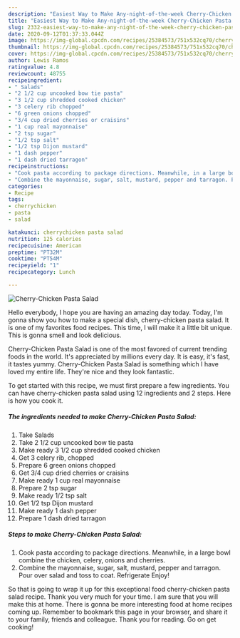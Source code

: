 ```yaml
---
description: "Easiest Way to Make Any-night-of-the-week Cherry-Chicken Pasta Salad"
title: "Easiest Way to Make Any-night-of-the-week Cherry-Chicken Pasta Salad"
slug: 2332-easiest-way-to-make-any-night-of-the-week-cherry-chicken-pasta-salad
date: 2020-09-12T01:37:33.044Z
image: https://img-global.cpcdn.com/recipes/25384573/751x532cq70/cherry-chicken-pasta-salad-recipe-main-photo.jpg
thumbnail: https://img-global.cpcdn.com/recipes/25384573/751x532cq70/cherry-chicken-pasta-salad-recipe-main-photo.jpg
cover: https://img-global.cpcdn.com/recipes/25384573/751x532cq70/cherry-chicken-pasta-salad-recipe-main-photo.jpg
author: Lewis Ramos
ratingvalue: 4.8
reviewcount: 48755
recipeingredient:
- " Salads"
- "2 1/2 cup uncooked bow tie pasta"
- "3 1/2 cup shredded cooked chicken"
- "3 celery rib chopped"
- "6 green onions chopped"
- "3/4 cup dried cherries or craisins"
- "1 cup real mayonnaise"
- "2 tsp sugar"
- "1/2 tsp salt"
- "1/2 tsp Dijon mustard"
- "1 dash pepper"
- "1 dash dried tarragon"
recipeinstructions:
- "Cook pasta according to package directions. Meanwhile, in a large bowl combine the chicken, celery, onions and cherries."
- "Combine the mayonnaise, sugar, salt, mustard, pepper and tarragon. Pour over salad and toss to coat. Refrigerate Enjoy!"
categories:
- Recipe
tags:
- cherrychicken
- pasta
- salad

katakunci: cherrychicken pasta salad 
nutrition: 125 calories
recipecuisine: American
preptime: "PT32M"
cooktime: "PT54M"
recipeyield: "1"
recipecategory: Lunch

---
```



![Cherry-Chicken Pasta Salad](https://img-global.cpcdn.com/recipes/25384573/751x532cq70/cherry-chicken-pasta-salad-recipe-main-photo.jpg)

Hello everybody, I hope you are having an amazing day today. Today, I'm gonna show you how to make a special dish, cherry-chicken pasta salad. It is one of my favorites food recipes. This time, I will make it a little bit unique. This is gonna smell and look delicious.

Cherry-Chicken Pasta Salad is one of the most favored of current trending foods in the world. It's appreciated by millions every day. It is easy, it's fast, it tastes yummy. Cherry-Chicken Pasta Salad is something which I have loved my entire life. They're nice and they look fantastic.




To get started with this recipe, we must first prepare a few ingredients. You can have cherry-chicken pasta salad using 12 ingredients and 2 steps. Here is how you cook it.

<!--inarticleads1-->

##### The ingredients needed to make Cherry-Chicken Pasta Salad:

1. Take  Salads
1. Take 2 1/2 cup uncooked bow tie pasta
1. Make ready 3 1/2 cup shredded cooked chicken
1. Get 3 celery rib, chopped
1. Prepare 6 green onions chopped
1. Get 3/4 cup dried cherries or craisins
1. Make ready 1 cup real mayonnaise
1. Prepare 2 tsp sugar
1. Make ready 1/2 tsp salt
1. Get 1/2 tsp Dijon mustard
1. Make ready 1 dash pepper
1. Prepare 1 dash dried tarragon




<!--inarticleads2-->

##### Steps to make Cherry-Chicken Pasta Salad:

1. Cook pasta according to package directions. Meanwhile, in a large bowl combine the chicken, celery, onions and cherries.
1. Combine the mayonnaise, sugar, salt, mustard, pepper and tarragon. Pour over salad and toss to coat. Refrigerate Enjoy!




So that is going to wrap it up for this exceptional food cherry-chicken pasta salad recipe. Thank you very much for your time. I am sure that you will make this at home. There is gonna be more interesting food at home recipes coming up. Remember to bookmark this page in your browser, and share it to your family, friends and colleague. Thank you for reading. Go on get cooking!
